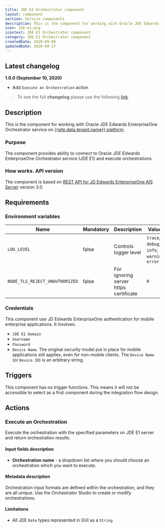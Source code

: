 ```yaml
---
title: JDE E1 Orchestrator component
layout: component
section: Service components
description: This is the component for working with Oracle JDE Edwards EnterpriseOne Orchestrator service on platform.
icon: jde-e1.png
icontext: JDE E1 Orchestrator component
category: JDE E1 Orchestrator component
createdDate: 2020-09-09
updatedDate: 2020-09-17
---
```


## Latest changelog

**1.0.0 (September 10, 2020)**

* Add `Execute an Orchestration` action

> To see the full **changelog** please use the following [link](changelog).

## Description

This is the component for working with Oracle JDE Edwards EnterpriseOne Orchestrator service on [{{site.data.tenant.name}} platform](https://www.{{site.data.tenant.name}} "{{site.data.tenant.name}} platform").

### Purpose

The component provides ability to connect to Oracle JDE Edwards EnterpriseOne Orchestrator service (JDE E1) and execute orchestrations.

### How works. API version

The component is based on [REST API for JD Edwards EnterpriseOne AIS Server](https://docs.oracle.com/cd/E53430_01/EOTRS/toc.htm 'REST API for JD Edwards EnterpriseOne AIS Server') version 3.0.

## Requirements

### Environment variables

|Name|Mandatory|Description|Values|
|----|---------|-----------|------|
|`LOG_LEVEL`| false | Controls logger level | `trace`, `debug`, `info`, `warning`, `error` |
|`NODE_TLS_REJECT_UNAUTHORIZED`| false | For ignoring server https certificate | `0`

### Credentials

This component use JD Edwards EnterpriseOne authentication for mobile enterprise applications. It involves:
- `JDE E1 Domain`
- `Username`
- `Password`
- `Device Name`. The original security model put in place for mobile applications still applies, even for non-mobile clients. The `Device Name` (or `Device ID`) is an arbitrary string.

## Triggers

This component has no trigger functions. This means it will not be accessible to
select as a first component during the integration flow design.

## Actions

### Execute an Orchestration

Execute the orchestration with the specified parameters on JDE E1 server and return orchestration results.

#### Input fields description

* **Orchestration name** - a dropdown list where you should choose an orchestration which you want to execute.

#### Metadata description

Orchestration input formats are defined within the orchestration, and they are all unique. Use the Orchestrator Studio to create or modify orchestrations.

#### Limitations

* All JDE `Date` types represented in GUI as a `String`
